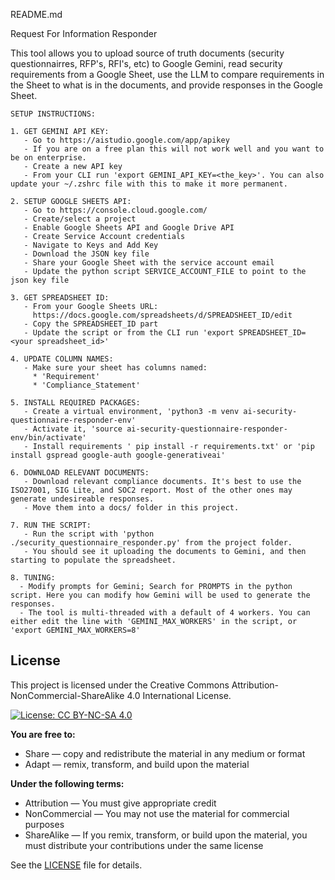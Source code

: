 README.md

Request For Information Responder

This tool allows you to upload source of truth documents (security questionnairres, RFP's, RFI's, etc) to Google Gemini, read security requirements from a Google Sheet, use the LLM to compare requirements in the Sheet to what is in the documents, and provide responses in the Google Sheet.


    SETUP INSTRUCTIONS:
    
    1. GET GEMINI API KEY:
       - Go to https://aistudio.google.com/app/apikey
       - If you are on a free plan this will not work well and you want to be on enterprise.
       - Create a new API key
       - From your CLI run 'export GEMINI_API_KEY=<the_key>'. You can also update your ~/.zshrc file with this to make it more permanent.
    
    2. SETUP GOOGLE SHEETS API:
       - Go to https://console.cloud.google.com/
       - Create/select a project
       - Enable Google Sheets API and Google Drive API
       - Create Service Account credentials
       - Navigate to Keys and Add Key
       - Download the JSON key file
       - Share your Google Sheet with the service account email
       - Update the python script SERVICE_ACCOUNT_FILE to point to the json key file
    
    3. GET SPREADSHEET ID:
       - From your Google Sheets URL: 
         https://docs.google.com/spreadsheets/d/SPREADSHEET_ID/edit
       - Copy the SPREADSHEET_ID part
       - Update the script or from the CLI run 'export SPREADSHEET_ID=<your spreadsheet_id>'
    
    4. UPDATE COLUMN NAMES:
       - Make sure your sheet has columns named:
         * 'Requirement'
         * 'Compliance_Statement'
    
    5. INSTALL REQUIRED PACKAGES:
       - Create a virtual environment, 'python3 -m venv ai-security-questionnaire-responder-env'
       - Activate it, 'source ai-security-questionnaire-responder-env/bin/activate'
       - Install requirements ' pip install -r requirements.txt' or 'pip install gspread google-auth google-generativeai'
    
    6. DOWNLOAD RELEVANT DOCUMENTS:
       - Download relevant compliance documents. It's best to use the ISO27001, SIG Lite, and SOC2 report. Most of the other ones may generate undesireable responses.
       - Move them into a docs/ folder in this project.

    7. RUN THE SCRIPT:
       - Run the script with 'python ./security_questionnaire_responder.py' from the project folder.
       - You should see it uploading the documents to Gemini, and then starting to populate the spreadsheet.

    8. TUNING:
      - Modify prompts for Gemini; Search for PROMPTS in the python script. Here you can modify how Gemini will be used to generate the responses.
      - The tool is multi-threaded with a default of 4 workers. You can either edit the line with 'GEMINI_MAX_WORKERS' in the script, or 'export GEMINI_MAX_WORKERS=8'



## License

This project is licensed under the Creative Commons Attribution-NonCommercial-ShareAlike 4.0 International License.

[![License: CC BY-NC-SA 4.0](https://img.shields.io/badge/License-CC%20BY--NC--SA%204.0-lightgrey.svg)](https://creativecommons.org/licenses/by-nc-sa/4.0/)

**You are free to:**
- Share — copy and redistribute the material in any medium or format
- Adapt — remix, transform, and build upon the material

**Under the following terms:**
- Attribution — You must give appropriate credit
- NonCommercial — You may not use the material for commercial purposes
- ShareAlike — If you remix, transform, or build upon the material, you must distribute your contributions under the same license

See the [LICENSE](LICENSE) file for details.
